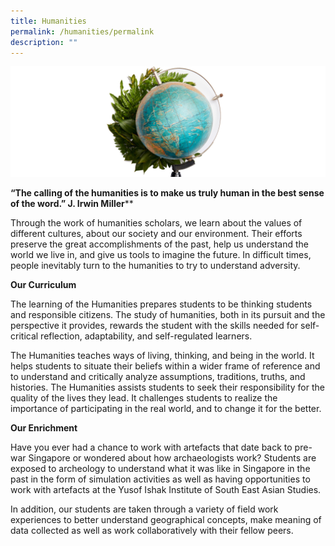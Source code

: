 ```yaml
---
title: Humanities
permalink: /humanities/permalink
description: ""
---
```

![](/images/humans1.jpg)

**“The calling of the humanities is to make us truly human
in the best sense of the word.”
J. Irwin Miller****

Through the work of humanities scholars, we learn about the values of different cultures, about our society and our environment. Their efforts preserve the great accomplishments of the past, help us understand the world we live in, and give us tools to imagine the future. In difficult times, people inevitably turn to the humanities to try to understand adversity.

**Our Curriculum**

The learning of the Humanities prepares students to be thinking students and responsible citizens. The study of humanities, both in its pursuit and the perspective it provides, rewards the student with the skills needed for self-critical reflection, adaptability, and self-regulated learners.

The Humanities teaches ways of living, thinking, and being in the world. It helps students to situate their beliefs within a wider frame of reference and to understand and critically analyze assumptions, traditions, truths, and histories. The Humanities assists students to seek their responsibility for the quality of the lives they lead. It challenges students to realize the importance of participating in the real world, and to change it for the better.

**Our Enrichment**

Have you ever had a chance to work with artefacts that date back to pre-war Singapore or wondered about how archaeologists work?  Students are exposed to archeology to understand what it was like in Singapore in the past in the form of simulation activities as well as having opportunities to work with artefacts at the Yusof Ishak Institute of South East Asian Studies.

In addition, our students are taken through a variety of field work experiences to better understand geographical concepts, make meaning of data collected as well as work collaboratively with their fellow peers.
